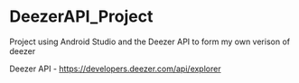 # DeezerAPI_Project

Project using Android Studio and the Deezer API to form my own verison of deezer

Deezer API - https://developers.deezer.com/api/explorer
